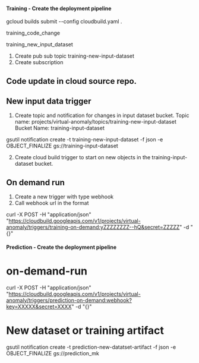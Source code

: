 #### Training - Create the deployment pipeline

 gcloud builds submit --config cloudbuild.yaml .


training_code_change

training_new_input_dataset
1. Create pub sub topic training-new-input-dataset
2. Create subscription 


## Code update in cloud source repo.

## New input data trigger

1. Create topic and notification for changes in input dataset bucket.
Topic name: projects/virtual-anomaly/topics/training-new-input-dataset
Bucket Name: training-input-dataset

gsutil notification create -t training-new-input-dataset -f json -e OBJECT_FINALIZE gs://training-input-dataset

2. Create cloud build trigger to start on new objects in the training-input-dataset bucket.


## On demand run
1. Create a new trigger with type webhook
2. Call webhook url in the format 

 curl -X POST -H "application/json" "https://cloudbuild.googleapis.com/v1/projects/virtual-anomaly/triggers/training-on-demand:yZZZZZZZZ--hQ&secret=ZZZZZ" -d "{}"


#### Prediction - Create the deployment pipeline

# on-demand-run

 curl -X POST -H "application/json" "https://cloudbuild.googleapis.com/v1/projects/virtual-anomaly/triggers/prediction-on-demand:webhook?key=XXXXX&secret=XXXX" -d "{}"


# New dataset or training artifact

gsutil notification create -t prediction-new-datatset-artifact -f json -e OBJECT_FINALIZE gs://prediction_mk

